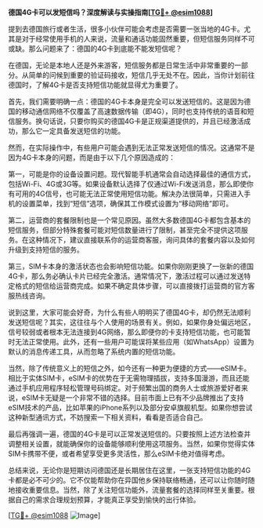 **德国4G卡可以发短信吗？深度解读与实操指南[[TG💪+ @esim1088](https://t.me/s/esim1088)]**

提到去德国旅行或者生活，很多小伙伴可能会考虑是否需要一张当地的4G卡。尤其是对于经常使用手机的人来说，流量和通话功能固然重要，但短信服务同样不可或缺。那么问题来了：德国的4G卡到底能不能发短信呢？

在德国，无论是本地人还是外来游客，短信服务都是日常生活中非常重要的一部分。从简单的问候到重要的验证码接收，短信几乎无处不在。因此，当你计划前往德国时，了解4G卡是否支持短信功能就显得尤为重要了。

首先，我们需要明确一点：德国的4G卡本身是完全可以发送短信的。这是因为德国的移动通信网络不仅覆盖了高速数据传输（即4G），同时也支持传统的语音和短信服务。换句话说，只要你购买的德国4G卡是正规渠道提供的，并且已经激活成功，那么它一定具备发送短信的功能。

然而，在实际操作中，有些用户可能会遇到无法正常发送短信的情况。这通常不是因为4G卡本身的问题，而是由于以下几个原因造成的：

第一，可能是你的设备设置问题。现代智能手机通常会自动选择最佳的通信方式，包括Wi-Fi、4G或3G等。如果设备默认选择了仅通过Wi-Fi发送消息，那么即使你有可用的4G信号，也可能无法正常使用短信功能。解决办法很简单，只需进入手机的设置菜单，找到“短信”选项，确保其工作模式设置为“移动网络”即可。

第二，运营商的套餐限制也是一个常见原因。虽然大多数德国4G卡都包含基本的短信服务，但部分特殊套餐可能对短信数量进行了限制，甚至完全不提供这项服务。在这种情况下，建议直接联系你的运营商客服，询问具体的套餐内容以及如何升级到支持短信的服务。

第三，SIM卡本身的激活状态也会影响短信功能。如果你刚刚更换了一张新的德国4G卡，那么务必确认卡片已经完全激活。通常情况下，激活过程可以通过发送特定格式的短信给运营商完成。如果不确定具体步骤，可以直接拨打运营商的官方客服热线咨询。

说到这里，大家可能会好奇，为什么有些人明明买了德国4G卡，却仍然无法顺利发送短信呢？其实，这往往与个人使用的场景有关。例如，如果你身处偏远地区，信号较弱或者根本无法连接到4G网络，那么即便你的卡支持短信功能，也可能暂时无法正常使用。此外，还有一些用户可能误将某些应用（如WhatsApp）设置为默认的消息传递工具，从而忽略了系统内置的短信功能。

当然，除了传统意义上的短信之外，如今还有一种更为便捷的方式——eSIM卡。相比于实体SIM卡，eSIM卡的优势在于无需物理插拔，支持多国漫游，而且还能通过手机应用程序轻松管理号码绑定。对于频繁出国的商务人士或旅游爱好者来说，eSIM卡无疑是一个非常不错的选择。目前市面上已有不少品牌推出了支持eSIM技术的产品，比如苹果的iPhone系列以及部分安卓旗舰机型。如果你想尝试这种新型通讯方式，不妨搜索一下相关资料，看看是否适合自己。

最后再强调一遍，德国的4G卡是可以正常发送短信的。只要按照上述方法检查并调整相关设置，就能确保你的设备能够顺利使用这项服务。当然，如果你觉得实体SIM卡携带不便，或者希望享受更多灵活性，那么eSIM卡绝对值得考虑。

总结来说，无论你是短期访问德国还是长期居住在这里，一张支持短信功能的4G卡都是必不可少的。它不仅能帮助你在异国他乡保持联络畅通，还可以让你随时随地接收重要信息。当然，除了关注短信功能外，流量套餐的选择同样至关重要。根据自己的需求合理规划预算，才能真正享受到愉快的出行体验。

[[TG💪+ @esim1088](https://t.me/s/esim1088) ![Image](https://i.postimg.cc/4NQfJmqS/Snipaste-2025-05-13-00-14-12.png)]